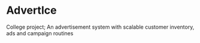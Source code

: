 # AdvertIce
College project; An advertisement system with scalable customer inventory, ads and campaign routines
